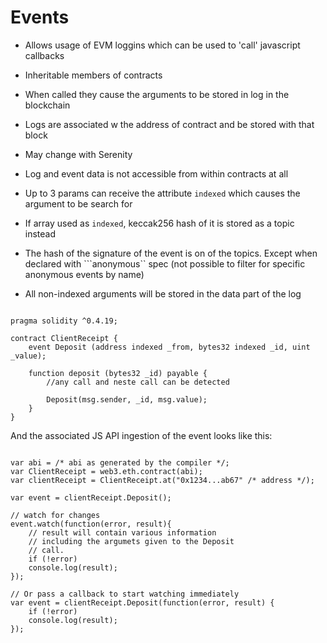 # Events

- Allows usage of EVM loggins which can be used to 'call' javascript callbacks
- Inheritable members of contracts
- When called they cause the arguments to be stored in log in the blockchain
- Logs are associated w the address of contract and be stored with that block
- May change with Serenity
- Log and event data is not accessible from within contracts at all


- Up to 3 params can receive the attribute ```indexed``` which causes the argument to be search for 
- If array used as ```indexed```, keccak256 hash of it is stored as a topic instead
- The hash of the signature of the event is on of the topics. Except when declared with ```anonymous`` spec (not possible to filter for specific anonymous events by name)
- All non-indexed arguments will be stored in the data part of the log

```

pragma solidity ^0.4.19;

contract ClientReceipt {
    event Deposit (address indexed _from, bytes32 indexed _id, uint _value);

    function deposit (bytes32 _id) payable {
        //any call and neste call can be detected

        Deposit(msg.sender, _id, msg.value);
    }
}

```

And the associated JS API ingestion of the event looks like this:

```

var abi = /* abi as generated by the compiler */;
var ClientReceipt = web3.eth.contract(abi);
var clientReceipt = ClientReceipt.at("0x1234...ab67" /* address */);

var event = clientReceipt.Deposit();

// watch for changes
event.watch(function(error, result){
    // result will contain various information
    // including the argumets given to the Deposit
    // call.
    if (!error)
    console.log(result);
});

// Or pass a callback to start watching immediately
var event = clientReceipt.Deposit(function(error, result) {
    if (!error)
    console.log(result);
});

```